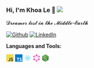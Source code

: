 ### Hi, I'm Khoa Le 👋 <code><img style="width:20px" src="https://media.giphy.com/media/YocXhNZN0yeoc10CdD/giphy.gif"></code>
 𝓓𝓻𝓮𝓪𝓶𝓮𝓻 𝓵𝓸𝓼𝓽 𝓲𝓷 𝓽𝓱𝓮 𝓜𝓲𝓭𝓭𝓵𝓮-𝓔𝓪𝓻𝓽𝓱 


[![Github](https://img.shields.io/badge/-Github-181717?style=for-the-badge&logo=Github&logoColor=white)](https://github.com/khoale9098)
[![LinkedIn](https://img.shields.io/badge/-LinkedIn-0077B5?style=for-the-badge&logo=LinkedIn&logoColor=white)](https://www.linkedin.com/in/khoale9098/)

**Languages and Tools:**  

<code><img height="20" src="https://raw.githubusercontent.com/github/explore/80688e429a7d4ef2fca1e82350fe8e3517d3494d/topics/javascript/javascript.png"></code>
<code><img height="20" src="https://raw.githubusercontent.com/github/explore/80688e429a7d4ef2fca1e82350fe8e3517d3494d/topics/typescript/typescript.png"></code>
<code><img height="20" src="https://raw.githubusercontent.com/github/explore/80688e429a7d4ef2fca1e82350fe8e3517d3494d/topics/react/react.png"></code>
<code><img height="20" src="https://raw.githubusercontent.com/github/explore/5c058a388828bb5fde0bcafd4bc867b5bb3f26f3/topics/graphql/graphql.png"></code>
<code><img height="20" src="https://raw.githubusercontent.com/github/explore/80688e429a7d4ef2fca1e82350fe8e3517d3494d/topics/nodejs/nodejs.png"></code>    


<!--
**khoale9098/khoale9098** is a ✨ _special_ ✨ repository because its `README.md` (this file) appears on your GitHub profile.

Here are some ideas to get you started:

- 🔭 I’m currently working on ...
- 🌱 I’m currently learning ...
- 👯 I’m looking to collaborate on ...
- 🤔 I’m looking for help with ...
- 💬 Ask me about ...
- 📫 How to reach me: ...
- 😄 Pronouns: ...
- ⚡ Fun fact: ...
-->

